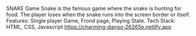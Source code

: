 SNAKE Game
Snake is the famous game where the snake is hunting for food. The player loses when the snake runs into the screen border or itself.
Features: Single player Game, Frond page, Playing State.
Tech Stack: HTML, CSS, Javascript
https://charming-dango-26265e.netlify.app
